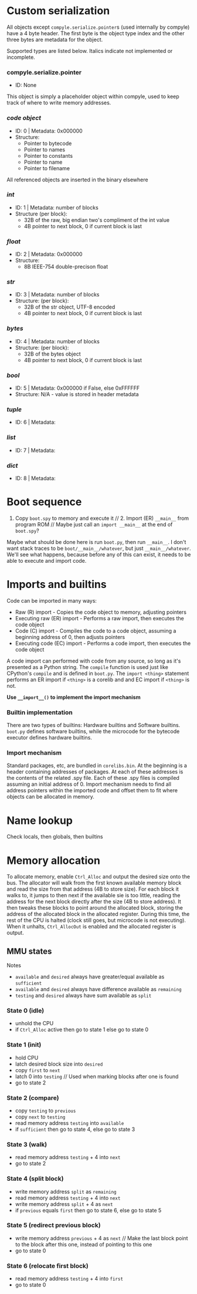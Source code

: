 # Custom serialization
All objects except `compyle.serialize.pointer`s (used internally by compyle) have a 4 byte header. The first byte is the object type index and the other three bytes are metadata for the object.

Supported types are listed below. Italics indicate not implemented or incomplete.

### compyle.serialize.pointer
* ID: None

This object is simply a placeholder object within compyle, used to keep track of where to write memory addresses.

### *code object*
* ID: 0 | Metadata: 0x000000
* Structure:
    * Pointer to bytecode
    * Pointer to names
    * Pointer to constants
    * Pointer to name
    * Pointer to filename

All referenced objects are inserted in the binary elsewhere

### *int*
* ID: 1 | Metadata: number of blocks
* Structure (per block):
    * 32B of the raw, big endian two's compliment of the int value
    * 4B pointer to next block, 0 if current block is last

### *float*
* ID: 2 | Metadata: 0x000000
* Structure:
    * 8B IEEE-754 double-precison float

### *str*
* ID: 3 | Metadata: number of blocks
* Structure: (per block):
    * 32B of the str object, UTF-8 encoded
    * 4B pointer to next block, 0 if current block is last

### *bytes*
* ID: 4 | Metadata: number of blocks
* Structure: (per block):
    * 32B of the bytes object
    * 4B pointer to next block, 0 if current block is last

### *bool*
* ID: 5 | Metadata: 0x000000 if False, else 0xFFFFFF
* Structure: N/A - value is stored in header metadata

### *tuple*
* ID: 6 | Metadata:

### *list*
* ID: 7 | Metadata:

### *dict*
* ID: 8 | Metadata:


# Boot sequence
1. Copy `boot.spy` to memory and execute it
// 2. Import (ER) `__main__` from program ROM   // Maybe just call an `import __main__` at the end of `boot.spy`?

Maybe what should be done here is run `boot.py`, then run `__main__`. I don't want stack traces to be `boot/__main__/whatever`, but just `__main__/whatever`. We'll see what happens, because before any of this can exist, it needs to be able to execute and import code.

# Imports and builtins
Code can be imported in many ways:
* Raw (R) import                - Copies the code object to memory, adjusting pointers
* Executing raw (ER) import     - Performs a raw import, then executes the code object
* Code (C) import               - Compiles the code to a code object, assuming a beginning address of 0, then adjusts pointers
* Executing code (EC) import    - Performs a code import, then executes the code object

A code import can performed with code from any source, so long as it's presented as a Python string. The `compile` function is used just like CPython's `compile` and is defined in `boot.py`. The `import <thing>` statement performs an ER import if `<thing>` is a corelib and and EC import if `<thing>` is not.

**Use `__import__()` to implement the import mechanism**

### Builtin implementation
There are two types of builtins: Hardware builtins and Software builtins. `boot.py` defines software builtins, while the microcode for the bytecode executor defines hardware builtins.

### Import mechanism
Standard packages, etc, are bundled in `corelibs.bin`. At the beginning is a header containing addresses of packages. At each of these addresses is the contents of the related .spy file. Each of these .spy files is compiled assuming an initial address of 0. Import mechanism needs to find all address pointers within the imported code and offset them to fit where objects can be allocated in memory.

# Name lookup
Check locals, then globals, then builtins

# Memory allocation
To allocate memory, enable `Ctrl_Alloc` and output the desired size onto the bus. The allocator will walk from the first known available memory block and read the size from that address (4B to store size). For each block it walks to, it jumps to then next if the available sie is too little, reading the address for the next block directly after the size (4B to store address). It then tweaks these blocks to point around the allocated block, storing the address of the allocated block in the allocated register. During this time, the rest of the CPU is halted (clock still goes, but microcode is not executing). When it unhalts, `Ctrl_AllocOut` is enabled and the allocated register is output.

## MMU states
Notes
* `available` and `desired` always have greater/equal available as `sufficient`
* `available` and `desired` always have difference available as `remaining`
* `testing` and `desired` always have sum available as `split`

### State 0 (idle)
* unhold the CPU
* if `Ctrl_Alloc` active then go to state 1 else go to state 0

### State 1 (init)
* hold CPU
* latch desired block size into `desired`
* copy `first` to `next`
* latch 0 into `testing`    // Used when marking blocks after one is found
* go to state 2

### State 2 (compare)
* copy `testing` to `previous`
* copy `next` to `testing`
* read memory address `testing` into `available`
* if `sufficient` then go to state 4, else go to state 3

### State 3 (walk)
* read memory address `testing` + 4 into `next`
* go to state 2

### State 4 (split block)
* write memory address `split` as `remaining`
* read memory address `testing` + 4 into `next`
* write memory address `split` + 4 as `next`
* if `previous` equals `first` then go to state 6, else go to state 5

### State 5 (redirect previous block)
* write memory address `previous` + 4 as `next`     // Make the last block point to the block after this one, instead of pointing to this one
* go to state 0

### State 6 (relocate first block)
* read memory address `testing` + 4 into `first`
* go to state 0

